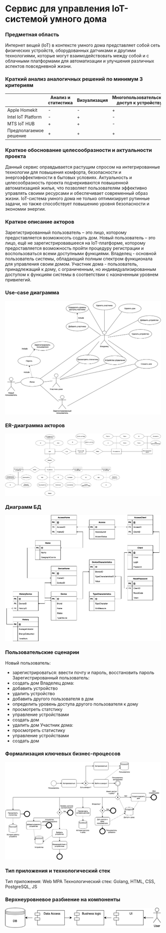 # Сервис для управления IoT-системой умного дома

<!-- ### Идея проекта
Идея проекта заключается в создании сервиса, специализированного на сборе данных с IoT-устройств и их последующем анализе, что позволяяет  эффективно контролировать и автоматизировать различные аспекты своей повседневной среды, создавая удобные условия для комфортной жизни. -->
### Предметная область
Интернет вещей (IoT) в контексте умного дома представляет собой сеть физических устройств, оборудованных датчиками и другими технологиями, которые могут взаимодействовать между собой и с облачными платформами для автоматизации и улучшения различных аспектов повседневной жизни.
### Краткий анализ аналогичных решений по минимум 3 критериям
|              | Анализ и статистика                 | Визуализация | Многопользовательский доступ к устройству| 
|--------------|---------------------------|------------|-----------------------------|
| Apple Homekit | -       | -          | +                           | 
| Intel IoT Platform | -  | +          | -                           |
| MTS IoT HUB         | +      | +          | -                           |    
| Предполагаемое решение  | + | + | + |
### Краткое обоснование целесообразности и актуальности проекта
Данный сервис оправдывается растущим спросом на интегрированные технологии для повышения комфорта, безопасности и энергоэффективности в бытовых условиях. Актуальность и целесообразность проекта подчеркиваются повышенной автоматизацией жилья, что позволяет пользователям эффективно управлять своими ресурсами и обеспечивает современный образ жизни. IoT-система умного дома не только оптимизирует рутинные задачи, но также способствует повышению уровня безопасности и экономии энергии.
### Краткое описание акторов
Зарегистрированный пользователь – это лицо, которому предоставляется возможнсоть содать дом.
Новый пользователь – это лицо, ещё не зарегистрировавшееся на IoT-платформе, которому предоставляется возможность пройти процедуру регистрации и воспользоваться всеми доступными функциями.
Владелец - основной пользователь системы, обладающий полным спектром функционала для управления своим домом.
Участник дома - пользователь, принадлежащий к дому, с ограниченным, но индивидуализированным доступом к функциям системы в соответствии с назначенным уровнем привилегий.
### Use-case диаграмма
![iot](/img/iot.png)
### ER-диаграмма акторов
![er](/img/er.png)
### Диаграмм БД
![db](/img/newDB.png)
### Пользовательские сценарии
Новый пользователь:
* зарегистрироваться: ввести почту и пароль, восстановить пароль
Зарегистрированный пользователь:
* создать дом
Владелец дома:
* добавить устройство
* удалить устройство
* добавить другого пользователя в дом
* определить уровень доступа другого пользователя к дому
* просмотреть статстику
* управление устройствами
* создать дом
* удалить дом
Участник дома:
* просмотреть статистику
* управление устройствами
* создать дом
### Формализация ключевых бизнес-процессов
![busmodel](/img/busmodel.png)
### Тип приложения и технологический стек
Тип приложения: Web MPA
Технологический стек: Golang, HTML, CSS, PostgreSQL, JS
### Верхнеуровневое разбиение на компоненты
![busmodel](/img/partition.png)
